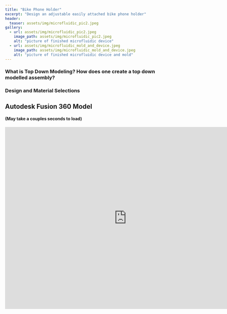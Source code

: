 ```yaml
---
title: "Bike Phone Holder"
excerpt: "Design an adjustable easily attached bike phone holder"
header:
  teaser: assets/img/microfluidic_pic2.jpeg
gallery:
  - url: assets/img/microfluidic_pic2.jpeg
    image_path: assets/img/microfluidic_pic2.jpeg
    alt: "picture of finished microfluidic device"
  - url: assets/img/microfluidic_mold_and_device.jpeg
    image_path: assets/img/microfluidic_mold_and_device.jpeg
    alt: "picture of finished microfluidic device and mold"
---
```


### What is Top Down Modeling? How does one create a top down modelled assembly?



### Design and Material Selections


## Autodesk Fusion 360 Model
#### (May take a couples seconds to load)
<iframe src="https://vanderbilt643.autodesk360.com/shares/public/SH512d4QTec90decfa6ec218038d1117cf44?mode=embed" width="800" height="600" allowfullscreen="true" webkitallowfullscreen="true" mozallowfullscreen="true"  frameborder="0"></iframe>
